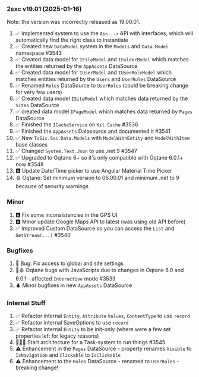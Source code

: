 
### 2sxc v19.01 (2025-01-16)

Note: the version was incorrectly released as 19.00.01.

1. ✅ Implemented system to use the `As<...>` API with interfaces, which will automatically find the right class to instantiate
1. ✅ Created new `DataModel` system in the `Models` and `Data.Model` namespace #3543 
1. ✅ Created data model for `IFileModel` and `IFolderModel` which matches the entities returned by the `AppAssets` DataSource
1. ✅ Created data model for `IUserModel` and `IUserRoleModel` which matches entities returned by the `Users` and `UserRoles` DataSource
1. ✅ Renamed `Roles` DataSource to `UserRoles` (could be breaking change for very few users)
1. ✅ Created data model `ISiteModel` which matches data returned by the `Sites` DataSource
1. ✅ created data model `IPageModel` which matches data returned by `Pages` DataSource
1. ✅ Finished the `ICacheService` on `Kit.Cache` #3536
1. ✅ Finished the `AppAssets` Datasource and documented it #3541
1. ✅ New `ToSic.Sxc.Data.Models` with `ModelWithEntity` and `ModelWithItem` base classes
1. ✅ Changed `System.Text.Json` to use .net 9 #3547
1. ✅ Upgraded to Oqtane 6+ so it's only compatible with Oqtane 6.0.1+ now #3548
1. 🅰️ Update Date/Time picker to use Angular Material Time Picker
1. 🩸 Oqtane: Set minimum version to 06.00.01 and minimum .net to 9 because of security warnings

### Minor

1. 🅰️ Fix some inconsistencies in the GPS UI
1. 🅰️ Minor update Google Maps API to latest (was using old API before)
1. ✅ Improved Custom DataSource so you can access the `List` and `GetStream(...)` #3540

### Bugfixes

1. 🐞 Bug: Fix access to global and site settings
1. 🐞🩸 Oqtane bugs with JavaScripts due to changes in Oqtane 6.0 and 6.0.1 - affected `Interactive` mode #3533
1. 🪲 Minor bugfixes in new `AppAssets` DataSource

### Internal Stuff

1. ✅ Refactor internal `Entity`, `Attribute` `Values`, `ContentType` to use `record`
1. ✅ Refactor internal SaveOptions to use `record`
1. ✅ Refactor internal `Entity` to be init-only (where were a few set properties left for legacy reasons)
1. 🏃🏼‍➡️ Start architecture for a Task-system to run things #3545
1. ⚠️ Enhancement in the `Pages` DataSource - property renames `Visible` to `IsNavigation` and `Clickable` to `IsClickable`
1. ⚠️ Enhancement to the `Roles` DataSource - renamed to `UserRoles` - breaking change!

